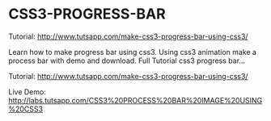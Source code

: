 CSS3-PROGRESS-BAR
=================
Tutorial: http://www.tutsapp.com/make-css3-progress-bar-using-css3/

Learn how to make progress bar using css3. Using css3 animation make a process bar with demo and download. Full Tutorial css3 progress bar...

Tutorial: http://www.tutsapp.com/make-css3-progress-bar-using-css3/

Live Demo: http://labs.tutsapp.com/CSS3%20PROCESS%20BAR%20IMAGE%20USING%20CSS3

